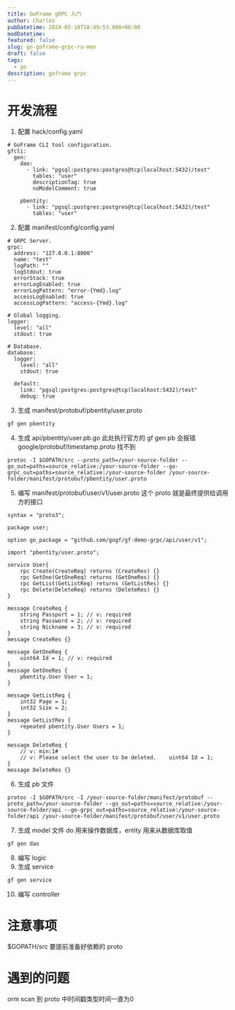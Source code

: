 ```yaml
---
title: GoFrame gRPC 入门
author: Charles
pubDatetime: 2024-05-10T18:49:53.000+08:00
modDatetime:
featured: false
slug: go-goframe-grpc-ru-men
draft: false
tags:
  - go
description: goframe grpc
---
```


# 开发流程

1. 配置 hack/config.yaml

```
# GoFrame CLI tool configuration.
gfcli:
  gen:
    dao:
      - link: "pgsql:postgres:postgres@tcp(localhost:5432)/test"
        tables: "user"
        descriptionTag: true
        noModelComment: true

    pbentity:
      - link: "pgsql:postgres:postgres@tcp(localhost:5432)/test"
        tables: "user"
```

2. 配置 manifest/config/config.yaml

```
# GRPC Server.
grpc:
  address: "127.0.0.1:8000"
  name: "test"
  logPath: ""
  logStdout: true
  errorStack: true
  errorLogEnabled: true
  errorLogPattern: "error-{Ymd}.log"
  accessLogEnabled: true
  accessLogPattern: "access-{Ymd}.log"

# Global logging.
logger:
  level: "all"
  stdout: true

# Database.
database:
  logger:
    level: "all"
    stdout: true

  default:
    link: "pgsql:postgres:postgres@tcp(localhost:5432)/test"
    debug: true
```

3. 生成 manifest/protobuf/pbentity/user.proto

```
gf gen pbentity
```

4. 生成 api/pbentity/user.pb.go
   此处执行官方的 gf gen pb 会报错 google/protobuf/timestamp.proto 找不到

```
protoc -I $GOPATH/src --proto_path=/your-source-folder --go_out=paths=source_relative:/your-source-folder --go-grpc_out=paths=source_relative:/your-source-folder /your-source-folder/manifest/protobuf/pbentity/user.proto
```

5. 编写 manifest/protobuf/user/v1/user.proto
   这个 proto 就是最终提供给调用方的接口

```
syntax = "proto3";

package user;

option go_package = "github.com/gogf/gf-demo-grpc/api/user/v1";

import "pbentity/user.proto";

service User{
    rpc Create(CreateReq) returns (CreateRes) {}
    rpc GetOne(GetOneReq) returns (GetOneRes) {}
    rpc GetList(GetListReq) returns (GetListRes) {}
    rpc Delete(DeleteReq) returns (DeleteRes) {}
}

message CreateReq {
    string Passport = 1; // v: required
    string Password = 2; // v: required
    string Nickname = 3; // v: required
}
message CreateRes {}

message GetOneReq {
    uint64 Id = 1; // v: required
}
message GetOneRes {
    pbentity.User User = 1;
}

message GetListReq {
    int32 Page = 1;
    int32 Size = 2;
}
message GetListRes {
    repeated pbentity.User Users = 1;
}

message DeleteReq {
    // v: min:1#
    // v: Please select the user to be deleted.    uint64 Id = 1;
}
message DeleteRes {}
```

6. 生成 pb 文件

```
protoc -I $GOPATH/src -I /your-source-folder/manifest/protobuf --proto_path=/your-source-folder --go_out=paths=source_relative:/your-source-folder/api --go-grpc_out=paths=source_relative:/your-source-folder/api /your-source-folder/manifest/protobuf/user/v1/user.proto
```

7. 生成 model 文件
   do 用来操作数据库，entity 用来从数据库取值

```
gf gen dao
```

8. 编写 logic
9. 生成 service

```
gf gen service
```

10. 编写 controller

# 注意事项

$GOPATH/src 要提前准备好依赖的 proto

# 遇到的问题

orm scan 到 proto 中时间戳类型时间一直为0
